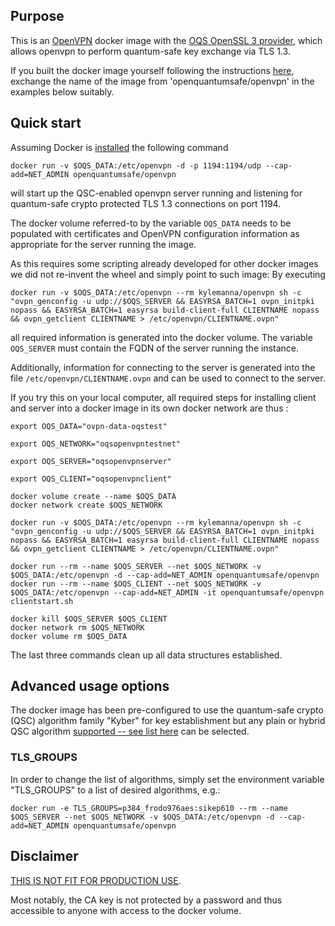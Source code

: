 ## Purpose 

This is an [OpenVPN](https://openvpn.net) docker image with the [OQS OpenSSL 3 provider](https://github.com/open-quantum-safe/oqs-provider), which allows openvpn to perform quantum-safe key exchange via TLS 1.3.

If you built the docker image yourself following the instructions [here](https://github.com/open-quantum-safe/oqs-demos/tree/main/openvpn), exchange the  name of the image from 'openquantumsafe/openvpn' in the examples below suitably.

## Quick start 

Assuming Docker is [installed](https://docs.docker.com/install) the following command 

```
docker run -v $OQS_DATA:/etc/openvpn -d -p 1194:1194/udp --cap-add=NET_ADMIN openquantumsafe/openvpn
```

will start up the QSC-enabled openvpn server running and listening for quantum-safe crypto protected TLS 1.3 connections on port 1194.

The docker volume referred-to by the variable `OQS_DATA` needs to be populated with certificates and OpenVPN configuration information as appropriate for the server running the image.

As this requires some scripting already developed for other docker images we did not re-invent the wheel and simply point to such image: By executing

    docker run -v $OQS_DATA:/etc/openvpn --rm kylemanna/openvpn sh -c "ovpn_genconfig -u udp://$OQS_SERVER && EASYRSA_BATCH=1 ovpn_initpki nopass && EASYRSA_BATCH=1 easyrsa build-client-full CLIENTNAME nopass && ovpn_getclient CLIENTNAME > /etc/openvpn/CLIENTNAME.ovpn"

all required information is generated into the docker volume. The variable `OQS_SERVER` must contain the FQDN of the server running the instance.

Additionally, information for connecting to the server is generated into the file `/etc/openvpn/CLIENTNAME.ovpn` and can be used to connect to the server.

If you try this on your local computer, all required steps for installing client and server into a docker image in its own docker network are thus :

```
export OQS_DATA="ovpn-data-oqstest"

export OQS_NETWORK="oqsopenvpntestnet"

export OQS_SERVER="oqsopenvpnserver"

export OQS_CLIENT="oqsopenvpnclient"

docker volume create --name $OQS_DATA
docker network create $OQS_NETWORK

docker run -v $OQS_DATA:/etc/openvpn --rm kylemanna/openvpn sh -c "ovpn_genconfig -u udp://$OQS_SERVER && EASYRSA_BATCH=1 ovpn_initpki nopass && EASYRSA_BATCH=1 easyrsa build-client-full CLIENTNAME nopass && ovpn_getclient CLIENTNAME > /etc/openvpn/CLIENTNAME.ovpn"

docker run --rm --name $OQS_SERVER --net $OQS_NETWORK -v $OQS_DATA:/etc/openvpn -d --cap-add=NET_ADMIN openquantumsafe/openvpn 
docker run --rm --name $OQS_CLIENT --net $OQS_NETWORK -v $OQS_DATA:/etc/openvpn --cap-add=NET_ADMIN -it openquantumsafe/openvpn clientstart.sh

docker kill $OQS_SERVER $OQS_CLIENT
docker network rm $OQS_NETWORK
docker volume rm $OQS_DATA

```

The last three commands clean up all data structures established.

## Advanced usage options

The docker image has been pre-configured to use the quantum-safe crypto (QSC) algorithm family "Kyber" for key establishment but any plain or hybrid QSC algorithm [supported -- see list here](https://github.com/open-quantum-safe/openssl/tree/OQS-OpenSSL_1_1_1-stable#key-exchange) can be selected. 

### TLS_GROUPS

In order to change the list of algorithms, simply set the environment variable "TLS_GROUPS" to a list of desired algorithms, e.g.:

    docker run -e TLS_GROUPS=p384_frodo976aes:sikep610 --rm --name $OQS_SERVER --net $OQS_NETWORK -v $OQS_DATA:/etc/openvpn -d --cap-add=NET_ADMIN openquantumsafe/openvpn

## Disclaimer

[THIS IS NOT FIT FOR PRODUCTION USE](https://github.com/open-quantum-safe/openssl#limitations-and-security).

Most notably, the CA key is not protected by a password and thus accessible to anyone with access to the docker volume.
